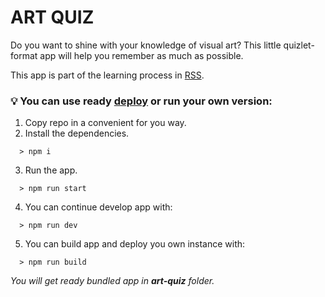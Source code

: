 # ART QUIZ

Do you want to shine with your knowledge of visual art? This little quizlet-format app will help you remember as much as possible.

This app is part of the learning process in [RSS](https://rs.school/).

### 💡 You can use ready [deploy](https://shadowinhaze.github.io/art-quiz-game/) or run your own version:

1. Copy repo in a convenient for you way.
2. Install the dependencies.

```
  > npm i
```

3. Run the app.

```
  > npm run start
```

4. You can continue develop app with:

```
  > npm run dev
```

5. You can build app and deploy you own instance with:

```
  > npm run build
```

_You will get ready bundled app in **art-quiz** folder._
